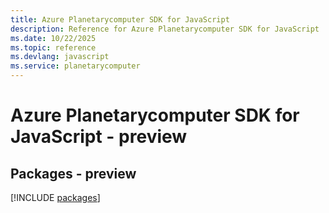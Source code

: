 ```yaml
---
title: Azure Planetarycomputer SDK for JavaScript
description: Reference for Azure Planetarycomputer SDK for JavaScript
ms.date: 10/22/2025
ms.topic: reference
ms.devlang: javascript
ms.service: planetarycomputer
---
```

# Azure Planetarycomputer SDK for JavaScript - preview
## Packages - preview
[!INCLUDE [packages](planetarycomputer-index.md)]